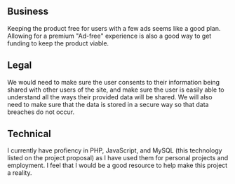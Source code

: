 ## Business
Keeping the product free for users with a few ads seems like a good plan. Allowing for a premium "Ad-free" experience is also a good way to get funding to keep the product viable.

## Legal
We would need to make sure the user consents to their information being shared with other users of the site, and make sure the user is easily able to understand all the ways their provided data will be shared. We will also need to make sure that the data is stored in a secure way so that data breaches do not occur.

## Technical
I currently have profiency in PHP, JavaScript, and MySQL (this technology listed on the project proposal) as I have used them for personal projects and employment. I feel that I would be a good resource to help make this project a reality.

